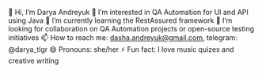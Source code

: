 👋 Hi, I’m Darya Andreyuk
👀 I’m interested in QA Automation for UI and API using Java
🌱 I’m currently learning the RestAssured framework
💞️ I’m looking for collaboration on QA Automation projects or open-source testing initiatives
📫 How to reach me: dasha.andreyuk@gmail.com, telegram: @darya_tlgr
😄 Pronouns: she/her
⚡ Fun fact: I love music quizes and creative writing

<!---
DaryaAndreyuk/DaryaAndreyuk is a ✨ special ✨ repository because its `README.md` (this file) appears on your GitHub profile.
You can click the Preview link to take a look at your changes.
--->
